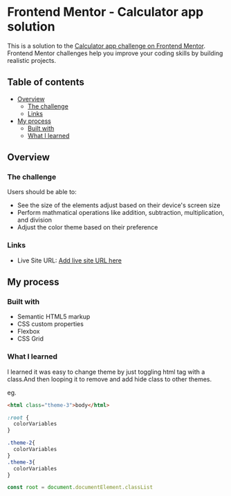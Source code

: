 # Frontend Mentor - Calculator app solution

This is a solution to the [Calculator app challenge on Frontend Mentor](https://www.frontendmentor.io/challenges/calculator-app-9lteq5N29). Frontend Mentor challenges help you improve your coding skills by building realistic projects. 

## Table of contents

- [Overview](#overview)
  - [The challenge](#the-challenge)
  - [Links](#links)
- [My process](#my-process)
  - [Built with](#built-with)
  - [What I learned](#what-i-learned)

## Overview

### The challenge

Users should be able to:

- See the size of the elements adjust based on their device's screen size
- Perform mathmatical operations like addition, subtraction, multiplication, and division
- Adjust the color theme based on their preference




### Links

- Live Site URL: [Add live site URL here](https://your-live-site-url.com)

## My process

### Built with

- Semantic HTML5 markup
- CSS custom properties
- Flexbox
- CSS Grid


### What I learned

I learned it was easy to change theme by just toggling html tag with a class.And then looping it to remove and add hide class to other themes.

eg.


```html
<html class="theme-3">body</html>
```
```css of the html element
:root {
  colorVariables
}
```
```css of the classes to toggle
.theme-2{
  colorVariables
}
.theme-3{
  colorVariables
}

```
```js to select it from the dom
const root = document.documentElement.classList
```

